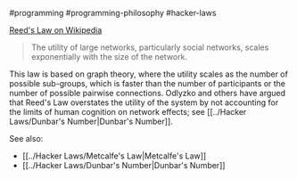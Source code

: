 #programming #programming-philosophy #hacker-laws


[Reed's Law on Wikipedia](https://en.wikipedia.org/wiki/Reed's_law)

> The utility of large networks, particularly social networks, scales exponentially with the size of the network.

This law is based on graph theory, where the utility scales as the number of possible sub-groups, which is faster than the number of participants or the number of possible pairwise connections. Odlyzko and others have argued that Reed's Law overstates the utility of the system by not accounting for the limits of human cognition on network effects; see [[../Hacker Laws/Dunbar's Number|Dunbar's Number]].

See also:

- [[../Hacker Laws/Metcalfe's Law|Metcalfe's Law]]
- [[../Hacker Laws/Dunbar's Number|Dunbar's Number]]